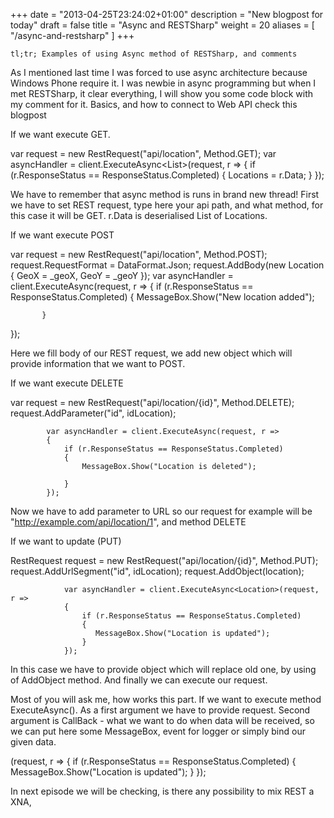 +++
date = "2013-04-25T23:24:02+01:00"
description = "New blogpost for today"
draft = false
title = "Async and RESTSharp"
weight = 20
aliases = [
    "/async-and-restsharp"
]
+++

    tl;tr; Examples of using Async method of RESTSharp, and comments

As I mentioned last time I was forced to use async architecture because Windows Phone require it. I was newbie in async programming but when I met RESTSharp, it clear everything, I will show you some code block with my comment for it. Basics, and how to connect to Web API check this blogpost

If we want execute GET.

var request = new RestRequest("api/location", Method.GET);
var asyncHandler = client.ExecuteAsync<List<Location>>(request, r =>
{
  if (r.ResponseStatus == ResponseStatus.Completed)
   {
     Locations = r.Data;
   }
});

We have to remember that async method is runs in brand new thread! First we have to set REST request, type here your api path, and what method, for this case it will be GET. r.Data is deserialised List of Locations.

If we want execute POST

var request = new RestRequest("api/location", Method.POST);
request.RequestFormat = DataFormat.Json;
request.AddBody(new Location
  {
     GeoX = _geoX,
     GeoY = _geoY
  });
var asyncHandler = client.ExecuteAsync(request, r =>
  {
     if (r.ResponseStatus == ResponseStatus.Completed)
           {
              MessageBox.Show("New location added");

           }
   });

Here we fill body of our REST request, we add new object which will provide information that we want to POST.

If we want execute DELETE

var request = new RestRequest("api/location/{id}", Method.DELETE);
request.AddParameter("id", idLocation);

            var asyncHandler = client.ExecuteAsync(request, r =>
            {
                if (r.ResponseStatus == ResponseStatus.Completed)
                {
                    MessageBox.Show("Location is deleted");

                }
            });

Now we have to add parameter to URL so our request for example will be "http://example.com/api/location/1", and method DELETE

If we want to update (PUT)

 RestRequest request = new RestRequest("api/location/{id}", Method.PUT);
                request.AddUrlSegment("id", idLocation);
                request.AddObject(location);

                var asyncHandler = client.ExecuteAsync<Location>(request, r =>
                {
                    if (r.ResponseStatus == ResponseStatus.Completed)
                    {
                       MessageBox.Show("Location is updated");
                    }
                });

In this case we have to provide object which will replace old one, by using of AddObject method. And finally we can execute our request.

Most of you will ask me, how works this part. If we want to execute method ExecuteAsync<T>(). As a first argument we have to provide request. Second argument is CallBack - what we want to do when data will be received, so we can put here some MessageBox, event for logger or simply bind our given data.

(request, r =>
                {
                    if (r.ResponseStatus == ResponseStatus.Completed)
                    {
                       MessageBox.Show("Location is updated");
                    }
                });

In next episode we will be checking, is there any possibility to mix REST a XNA,
